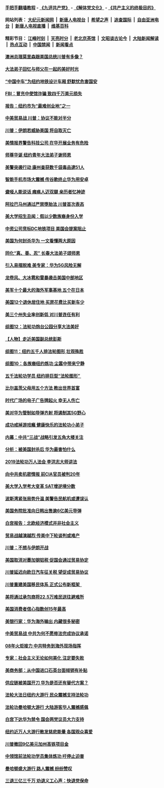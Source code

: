 #### [手把手翻墙教程](https://github.com/gfw-breaker/guides/wiki) -  [《九评共产党》](https://github.com/gfw-breaker/9ping.md?t=05200827) - [《解体党文化》](https://github.com/gfw-breaker/jtdwh.md?t=05200827) - [《共产主义的终极目的》](https://github.com/gfw-breaker/gczydzjmd.md?t=05200827)

#### 网站列表： [大纪元新闻网](http://138.197.205.111:10080/) &nbsp;|&nbsp; [新唐人电视台](http://138.197.205.111:8000/) &nbsp;|&nbsp; [希望之声](http://138.197.205.111:8200/) &nbsp;|&nbsp; [追查国际](http://138.197.205.111:10010/) &nbsp;|&nbsp; [自由亚洲电台](http://138.197.205.111:9800/) &nbsp;|&nbsp; [新唐人电视直播](http://138.197.205.111/) &nbsp;|&nbsp; [维基百科](http://138.197.205.111:8100/)  

#### 精彩节目： [江峰时刻](http://138.197.205.111/today-in-history/) &nbsp;|&nbsp; [天亮时分](http://138.197.205.111/tianliang/) &nbsp;|&nbsp; [老北京茶馆](http://138.197.205.111/teahouse/) &nbsp;|&nbsp; [文昭谈古论今](http://138.197.205.111/wenzhao/) &nbsp;|&nbsp; [大陆新闻解读](http://138.197.205.111/ntdtv-comedy/) &nbsp;|&nbsp; [热点互动](http://138.197.205.111/ntdtv-rdhd/) &nbsp;|&nbsp; [中国禁闻](http://138.197.205.111/ntdtv-news/) &nbsp;|&nbsp; [新闻看点](http://138.197.205.111/news-insight/) 

#### [澳洲总理莫里森跟美国总统川普有多像？](../pages/nsc412/n11267884.md?t=05200827) 

#### [大法弟子回忆与师父在一起的美好时光](../pages/nsc412/n11267759.md?t=05200827) 

#### [“中国中车”为纽约地铁设计车厢 舒默忧危害国安](../pages/nsc412/n11267832.md?t=05200827) 

#### [FBI：冒充中使馆诈骗 致四千万美元损失](../pages/nsc412/n11267749.md?t=05200827) 

#### [报告：纽约市为“最难创业地”之一](../pages/nsc412/n11267849.md?t=05200827) 

#### [中美贸易战 川普：协议不能对半分](../pages/nsc412/n11267666.md?t=05200827) 

#### [川普：伊朗若威胁美国 将自取灭亡](../pages/nsc412/n11267641.md?t=05200827) 

#### [美情报界警告科技公司 在华开展业务有危险](../pages/nsc412/n11267622.md?t=05200827) 

#### [师尊华诞 纽约青年大法弟子谢师恩](../pages/nsc412/n11267384.md?t=05200827) 

#### [美警突袭行动 康州查获数千袋毒品逮51人](../pages/nsc412/n11267360.md?t=05200827) 

#### [智能手机市场大震撼 传谷歌终止华为用安卓](../pages/nsc412/n11267309.md?t=05200827) 

#### [聋哑人能说话 瘫痪人迈双腿 亲历者忆神迹](../pages/nsc412/n11266537.md?t=05200827) 

#### [阿拉巴马州通过严禁堕胎法 川普首次表态](../pages/nsc412/n11267284.md?t=05200827) 

#### [美大学招生丑闻：假以少数族裔身份入学](../pages/nsc412/n11267067.md?t=05200827) 

#### [中资公司竞标DC地铁项目 美国会提案阻止](../pages/nsc412/n11267053.md?t=05200827) 

#### [美国为何封杀华为 一文看懂两大原因](../pages/nsc412/n11267127.md?t=05200827) 

#### [同化“真、善、忍” 长春大法弟子颂师恩](../pages/nsc412/n11266497.md?t=05200827) 

#### [引入易摆脱难 美专家：华为5G风险无解](../pages/nsc412/n11256563.md?t=05200827) 

#### [龙卷风、大冰雹和雷暴袭击美国中部地区](../pages/nsc412/n11266827.md?t=05200827) 

#### [美军十个最大的海外军事基地 五个在日本](../pages/nsc412/n11246754.md?t=05200827) 

#### [美国12个退休居住地 买房花费比买新车少](../pages/nsc412/n11216887.md?t=05200827) 

#### [美三个州失业率创新低 对川普连任有利](../pages/nsc412/n11266647.md?t=05200827) 

#### [组图12：法轮功炮台公园分享大法美好](../pages/nsc412/n11266495.md?t=05200827) 

#### [【人物】走近美国副总统彭斯](../pages/nsc412/n10793797.md?t=05200827) 

#### [组图11：纽约五千人排法轮图形 壮观殊胜](../pages/nsc412/n11260586.md?t=05200827) 

#### [组图10：各族裔纽约炼功 尘嚣中带来宁静](../pages/nsc412/n11266374.md?t=05200827) 

#### [五千法轮功学员 纽约排巨型“法轮图形” ](../pages/nsc412/n11266362.md?t=05200827) 

#### [比尔盖茨父母用五个方法 教出世界首富](../pages/nsc412/n11266404.md?t=05200827) 

#### [时代广场的电子广告牌起火 幸无人伤亡](../pages/nsc412/n11266401.md?t=05200827) 

#### [美对华为管制如导弹齐射 将遏制其5G野心](../pages/nsc412/n11266364.md?t=05200827) 

#### [成功戒掉游戏瘾 健康快乐的法轮功小弟子](../pages/nsc412/n11266258.md?t=05200827) 

#### [内幕：中共“三战”战略引发五角大楼关注](../pages/nsc412/n11257014.md?t=05200827) 

#### [分析：被美国封杀后 华为最害怕什么](../pages/nsc412/n11266324.md?t=05200827) 

#### [2019法轮功万人法会 李洪志大师讲法](../pages/nsc412/n11265303.md?t=05200827) 

#### [向中共卖机密情报 前CIA官员被判20年](../pages/nsc412/n11266190.md?t=05200827) 

#### [美大学入学考大变革 SAT增逆境分数](../pages/nsc412/n11266155.md?t=05200827) 

#### [波斯湾紧张局势升温 美警告民航机或遭误认](../pages/nsc412/n11266050.md?t=05200827) 

#### [美国务院批准向日韩出售逾6亿美元导弹](../pages/nsc412/n11266045.md?t=05200827) 

#### [白宫报告：北欧经济模式并非社会主义](../pages/nsc412/n11191942.md?t=05200827) 

#### [贸易战越演越烈 传美中下轮谈判或难产](../pages/nsc412/n11265488.md?t=05200827) 

#### [川普：不想与伊朗开战](../pages/nsc412/n11265293.md?t=05200827) 

#### [美国取消对墨加钢铝税 促国会通过贸易协定](../pages/nsc412/n11265269.md?t=05200827) 

#### [川普延迟向欧日汽车征关税 望促成贸易协议](../pages/nsc412/n11265259.md?t=05200827) 

#### [川普重建美国移民体系 正式公布新框架  ](../pages/nsc412/n11265250.md?t=05200827) 

#### [美将通过承包商将22.5万难民送往避难所](../pages/nsc412/n11265021.md?t=05200827) 

#### [美国消费者信心指数创15年最高](../pages/nsc412/n11265211.md?t=05200827) 

#### [美银行家：华为海外输出 内藏很多秘密](../pages/nsc412/n11249040.md?t=05200827) 

#### [中美贸易战 中共为何不愿修法完成协议承诺](../pages/nsc412/n11258717.md?t=05200827) 

#### [08年火炬接力 中共特务到海外现场指挥](../pages/nsc412/n11259117.md?t=05200827) 

#### [专家：社会主义无论如何美化 注定要失败](../pages/nsc412/n11240570.md?t=05200827) 

#### [美商务部：从中国进口石英台面倾销有补贴](../pages/nsc412/n11264816.md?t=05200827) 

#### [供应链被美国开刀 华为是否还有替代方案？](../pages/nsc412/n11264682.md?t=05200827) 

#### [法轮大法日纽约大游行 民众震撼支持法轮功](../pages/nsc412/n11263872.md?t=05200827) 

#### [法轮功曼哈顿大游行 大陆游客华人震撼感佩](../pages/nsc412/n11263711.md?t=05200827) 

#### [白宫下达华为禁令 国会两党议员大力支持](../pages/nsc412/n11264243.md?t=05200827) 

#### [纽约近万人大游行散发慈悲能量 各国观众喜爱](../pages/nsc412/n11263630.md?t=05200827) 

#### [川普撤回9亿美元加州高铁项目金](../pages/nsc412/n11264024.md?t=05200827) 

#### [中领馆前法轮功学员集体炼功 吁停止迫害](../pages/nsc412/n11263887.md?t=05200827) 

#### [曼哈顿盛大游行 路人震撼 纷纷赞叹](../pages/nsc412/n11263770.md?t=05200827) 

#### [三退三亿三千万 劝退义工心声：快退党保命](../pages/nsc412/n11263703.md?t=05200827) 

